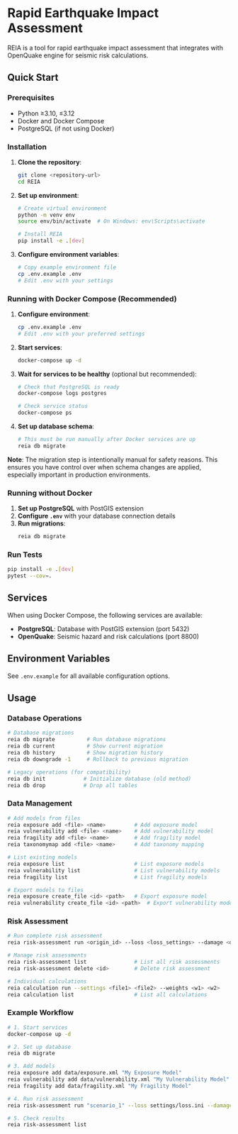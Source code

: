 # Rapid Earthquake Impact Assessment

REIA is a tool for rapid earthquake impact assessment that integrates with OpenQuake engine for seismic risk calculations.

## Quick Start

### Prerequisites

- Python ≥3.10, ≤3.12
- Docker and Docker Compose
- PostgreSQL (if not using Docker)

### Installation

1. **Clone the repository**:
   ```bash
   git clone <repository-url>
   cd REIA
   ```

2. **Set up environment**:
   ```bash
   # Create virtual environment
   python -m venv env
   source env/bin/activate  # On Windows: env\Scripts\activate
   
   # Install REIA
   pip install -e .[dev]
   ```

3. **Configure environment variables**:
   ```bash
   # Copy example environment file
   cp .env.example .env
   # Edit .env with your settings
   ```

### Running with Docker Compose (Recommended)

1. **Configure environment**:
   ```bash
   cp .env.example .env
   # Edit .env with your preferred settings
   ```

2. **Start services**:
   ```bash
   docker-compose up -d
   ```

3. **Wait for services to be healthy** (optional but recommended):
   ```bash
   # Check that PostgreSQL is ready
   docker-compose logs postgres
   
   # Check service status  
   docker-compose ps
   ```

4. **Set up database schema**:
   ```bash
   # This must be run manually after Docker services are up
   reia db migrate
   ```

**Note**: The migration step is intentionally manual for safety reasons. This ensures you have control over when schema changes are applied, especially important in production environments.

### Running without Docker

1. **Set up PostgreSQL** with PostGIS extension
2. **Configure `.env`** with your database connection details
3. **Run migrations**:
   ```bash
   reia db migrate
   ```

### Run Tests

```bash
pip install -e .[dev]
pytest --cov=.
```

## Services

When using Docker Compose, the following services are available:

- **PostgreSQL**: Database with PostGIS extension (port 5432)
- **OpenQuake**: Seismic hazard and risk calculations (port 8800)

## Environment Variables

See `.env.example` for all available configuration options.

## Usage

### Database Operations
```bash
# Database migrations
reia db migrate          # Run database migrations
reia db current          # Show current migration
reia db history          # Show migration history
reia db downgrade -1     # Rollback to previous migration

# Legacy operations (for compatibility)
reia db init            # Initialize database (old method)
reia db drop            # Drop all tables
```

### Data Management
```bash
# Add models from files
reia exposure add <file> <name>         # Add exposure model
reia vulnerability add <file> <name>    # Add vulnerability model
reia fragility add <file> <name>        # Add fragility model
reia taxonomymap add <file> <name>      # Add taxonomy mapping

# List existing models
reia exposure list                      # List exposure models
reia vulnerability list                 # List vulnerability models
reia fragility list                     # List fragility models

# Export models to files
reia exposure create_file <id> <path>   # Export exposure model
reia vulnerability create_file <id> <path>  # Export vulnerability model
```

### Risk Assessment
```bash
# Run complete risk assessment
reia risk-assessment run <origin_id> --loss <loss_settings> --damage <damage_settings>

# Manage risk assessments
reia risk-assessment list               # List all risk assessments
reia risk-assessment delete <id>        # Delete risk assessment

# Individual calculations
reia calculation run --settings <file1> <file2> --weights <w1> <w2>
reia calculation list                   # List all calculations
```

### Example Workflow
```bash
# 1. Start services
docker-compose up -d

# 2. Set up database
reia db migrate

# 3. Add models
reia exposure add data/exposure.xml "My Exposure Model"
reia vulnerability add data/vulnerability.xml "My Vulnerability Model"
reia fragility add data/fragility.xml "My Fragility Model"

# 4. Run risk assessment
reia risk-assessment run "scenario_1" --loss settings/loss.ini --damage settings/damage.ini

# 5. Check results
reia risk-assessment list
```
